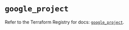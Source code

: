 # `google_project`

Refer to the Terraform Registry for docs: [`google_project`](https://registry.terraform.io/providers/hashicorp/google-beta/6.49.3/docs/resources/google_project).
